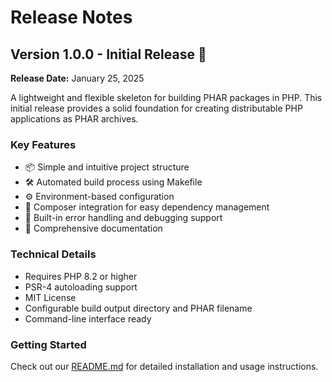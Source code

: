 # Release Notes

## Version 1.0.0 - Initial Release 🚀

**Release Date:** January 25, 2025

A lightweight and flexible skeleton for building PHAR packages in PHP. This initial release provides a solid foundation for creating distributable PHP applications as PHAR archives.

### Key Features

- 📦 Simple and intuitive project structure
- 🛠️ Automated build process using Makefile
- ⚙️ Environment-based configuration
- 🔄 Composer integration for easy dependency management
- 🐛 Built-in error handling and debugging support
- 📝 Comprehensive documentation

### Technical Details

- Requires PHP 8.2 or higher
- PSR-4 autoloading support
- MIT License
- Configurable build output directory and PHAR filename
- Command-line interface ready

### Getting Started

Check out our [README.md](README.md) for detailed installation and usage instructions.
